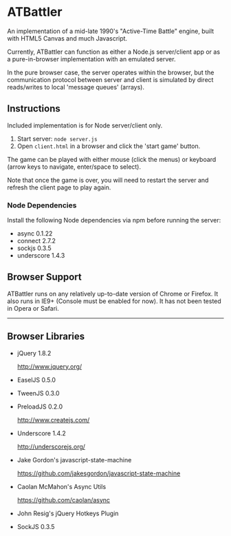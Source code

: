 # ATBattler

An implementation of a mid-late 1990's "Active-Time Battle" engine, built with HTML5 Canvas and much Javascript.

Currently, ATBattler can function as either a Node.js server/client app or as a pure-in-browser implementation with an emulated server.  

In the pure browser case, the server operates within the browser, but the communication protocol between server and client is simulated by direct reads/writes to local 'message queues' (arrays).

## Instructions

Included implementation is for Node server/client only.

1. Start server: `node server.js`
2. Open `client.html` in a browser and click the 'start game' button.

The game can be played with either mouse (click the menus) or keyboard (arrow keys to navigate, enter/space to select).

Note that once the game is over, you will need to restart the server and refresh the client page to play again.

### Node Dependencies

Install the following Node dependencies via npm before running the server:

* async 0.1.22
* connect 2.7.2
* sockjs 0.3.5
* underscore 1.4.3

## Browser Support

ATBattler runs on any relatively up-to-date version of Chrome or Firefox.  It also runs in IE9+ (Console must be enabled for now).  It has not been tested in Opera or Safari.

----

## Browser Libraries

*	jQuery 1.8.2

	http://www.jquery.org/

* 	EaselJS 0.5.0
* 	TweenJS 0.3.0
* 	PreloadJS 0.2.0

	http://www.createjs.com/

* 	Underscore 1.4.2

	http://underscorejs.org/

* 	Jake Gordon's javascript-state-machine

	https://github.com/jakesgordon/javascript-state-machine

* 	Caolan McMahon's Async Utils

	https://github.com/caolan/async

*   John Resig's jQuery Hotkeys Plugin

*   SockJS 0.3.5
